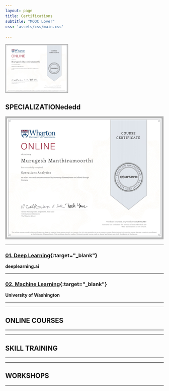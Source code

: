 ```yaml
---
layout: page
title: Certifications
subtitle: "MOOC Lover"
css: 'assets/css/main.css'

---
```


<a href="https://github.com/murugeshmanthiramoorthi/murugeshmanthiramoorthi.github.io">
  <img src="https://github.com/murugeshmanthiramoorthi/murugeshmanthiramoorthi.github.io/blob/master/assets/img/certificates/cer1.jpg" width="200" />
</a>

## SPECIALIZATIONededd

[<img src="https://github.com/murugeshmanthiramoorthi/murugeshmanthiramoorthi.github.io/blob/master/assets/img/certificates/cer1.jpg">](https://github.com/murugeshmanthiramoorthi/murugeshmanthiramoorthi.github.io)

---
### [01. Deep Learning](https://www.coursera.org/account/accomplishments/specialization/R84YKF5GP6R7){:target="_blank"}
**deeplearning.ai**

---
### [02. Machine Learning](https://www.coursera.org/account/accomplishments/specialization/RSNHF85LSVVQ){:target="_blank"}
**University of Washington**


---

---
## ONLINE COURSES
---

---
## SKILL TRAINING

---

---
## WORKSHOPS
---
